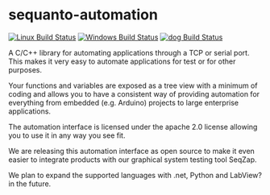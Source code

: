 # sequanto-automation

[![Linux Build Status](https://github.com/rasmus-toftdahl-olesen/sequanto-automation/workflows/Linux/badge.svg)](https://github.com/rasmus-toftdahl-olesen/sequanto-automation/actions?query=workflow%3ALinux)
[![Windows Build Status](https://github.com/rasmus-toftdahl-olesen/sequanto-automation/workflows/Windows/badge.svg)](https://github.com/rasmus-toftdahl-olesen/sequanto-automation/actions?query=workflow%3AWindows)
[![dog Build Status](https://github.com/rasmus-toftdahl-olesen/sequanto-automation/workflows/dog/badge.svg)](https://github.com/rasmus-toftdahl-olesen/sequanto-automation/actions?query=workflow%3Adog)

A C/C++ library for automating applications through a TCP or serial port. This makes it very easy to automate applications for test or for other purposes.

Your functions and variables are exposed as a tree view with a minimum of coding and allows you to have a consistent way of providing automation for everything from embedded (e.g. Arduino) projects to large enterprise applications.

The automation interface is licensed under the apache 2.0 license allowing you to use it in any way you see fit.

We are releasing this automation interface as open source to make it even easier to integrate products with our graphical system testing tool SeqZap.

We plan to expand the supported languages with .net, Python and LabView? in the future. 
